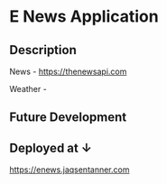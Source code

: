 # E News Application

 ## Description

 News - https://thenewsapi.com 

 Weather - 

 ## Future Development

 ## Deployed at ↓

 https://enews.jaqsentanner.com

 
